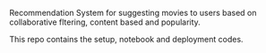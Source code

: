 Recommendation System for suggesting movies to users based on collaborative fltering, content based and popularity.

This repo contains the setup, notebook and deployment codes.